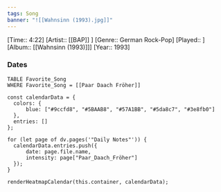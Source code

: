 ```yaml
---
tags: Song  
banner: "![[Wahnsinn (1993).jpg]]"
---
```

[Time:: 4:22]
[Artist:: [[BAP]] ]
[Genre:: German Rock-Pop]
[Played:: ]
[Album:: [[Wahnsinn (1993)]]]
[Year:: 1993]
### Dates
````dataview
TABLE Favorite_Song
WHERE Favorite_Song = [[Paar Daach Fröher]]
````
  ```dataviewjs
const calendarData = { 
	colors: { 
		blue: ["#9ccfd8", "#5BAAB8", "#57A1BB", "#5da8c7", "#3e8fb0"] 
	}, 
	entries: [] 
}; 

for (let page of dv.pages('"Daily Notes"')) { 
	calendarData.entries.push({ 
		date: page.file.name, 
		intensity: page["Paar_Daach_Fröher"]
	}); 
} 

renderHeatmapCalendar(this.container, calendarData);
```
